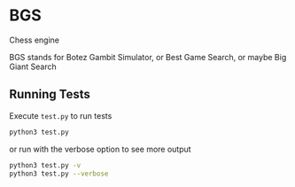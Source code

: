 # BGS
Chess engine

BGS stands for Botez Gambit Simulator, or Best Game Search, or maybe Big Giant Search

## Running Tests
Execute `test.py` to run tests
``` sh
python3 test.py
```
or run with the verbose option to see more output
``` sh
python3 test.py -v
python3 test.py --verbose
```
